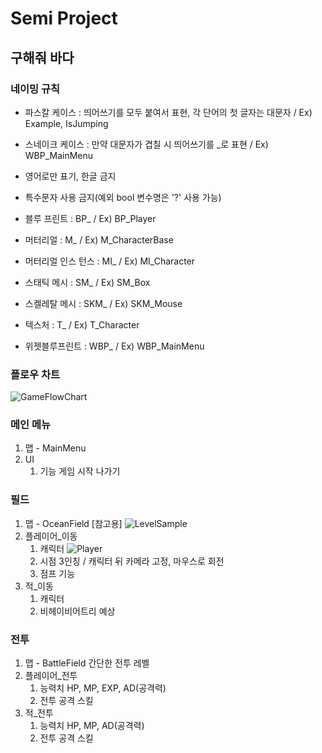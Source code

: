 # Semi Project 
## 구해줘 바다


### 네이밍 규칙
- 파스칼 케이스 : 띄어쓰기를 모두 붙여서 표현, 각 단어의 첫 글자는 대문자 / Ex) Example, IsJumping
- 스네이크 케이스 : 만약 대문자가 겹칠 시 띄어쓰기를 _로 표현 / Ex) WBP_MainMenu
- 영어로만 표기, 한글 금지
- 특수문자 사용 금지(예외 bool 변수명은 '?' 사용 가능) 

- 블루 프린트 : BP_ / Ex) BP_Player
- 머터리얼 : M_ / Ex) M_CharacterBase
- 머터리얼 인스 턴스 : MI_ / Ex) MI_Character
- 스태틱 메시 : SM_ / Ex) SM_Box
- 스켈레탈 메시 : SKM_ / Ex) SKM_Mouse
- 텍스처 : T_ / Ex) T_Character
- 위젯블루프린트 : WBP_ / Ex) WBP_MainMenu

### 플로우 차트
![GameFlowChart](https://user-images.githubusercontent.com/29518708/174001247-fb272278-928c-4bdf-82bc-48cb1c4291e3.png)

### 메인 메뉴
1. 맵 - MainMenu
2. UI
   1. 기능
   게임 시작
   나가기

### 필드
1. 맵 - OceanField
[참고용]
![LevelSample](https://user-images.githubusercontent.com/29518708/174003570-7478fb62-d288-48d3-afde-77c7eeba68be.png)
2. 플레이어_이동
   1. 캐릭터
![Player](https://user-images.githubusercontent.com/29518708/174002536-d677699f-e5f6-448a-ad0a-2970af9b5afc.png)
   2. 시점
   3인칭 / 캐릭터 뒤 카메라 고정, 마우스로 회전
   3. 점프 기능
3. 적_이동
   1. 캐릭터
   2. 비헤이비어트리 예상

### 전투
1. 맵 - BattleField
 간단한 전투 레벨
2. 플레이어_전투
   1. 능력치 
   HP, MP, EXP, AD(공격력)
   2. 전투
   공격
   스킬
3. 적_전투
   1. 능력치
   HP, MP, AD(공격력)
   2. 전투
   공격
   스킬
